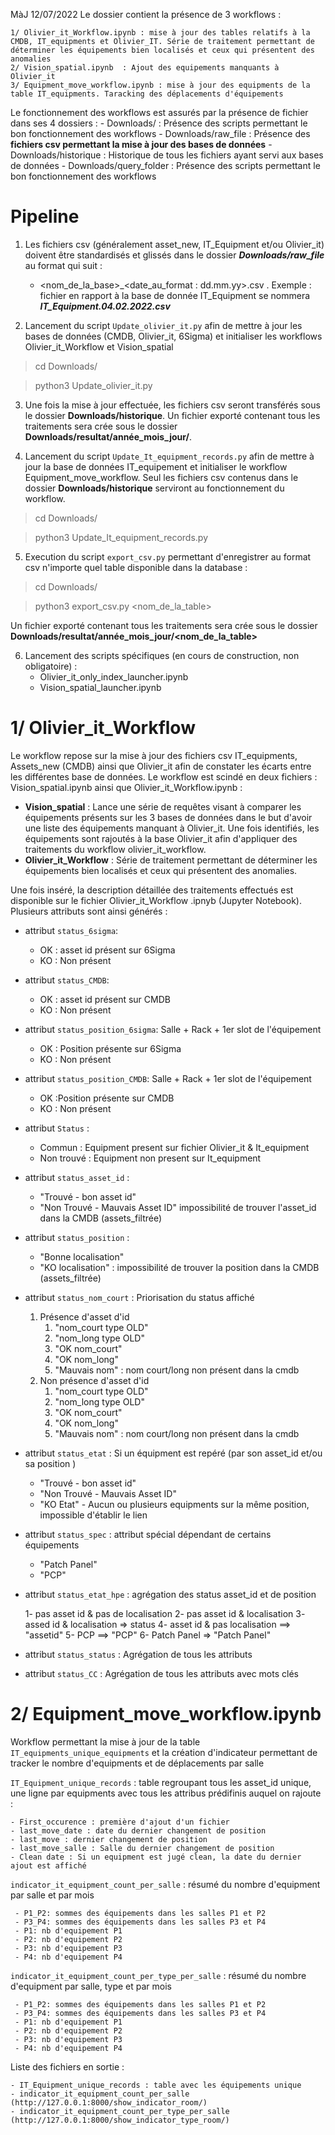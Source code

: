 

MàJ 12/07/2022 
Le dossier contient la présence de 3 workflows :

    1/ Olivier_it_Workflow.ipynb : mise à jour des tables relatifs à la CMDB, IT_equipments et Olivier_IT. Série de traitement permettant de déterminer les équipements bien localisés et ceux qui présentent des anomalies
    2/ Vision_spatial.ipynb  : Ajout des equipements manquants à Olivier_it
    3/ Equipment_move_workflow.ipynb : mise à jour des equipments de la table IT_equipments. Taracking des déplacements d'équipements
    
 
 Le fonctionnement des workflows est assurés par la présence de fichier dans ses 4 dossiers : 
	 - Downloads/ : Présence des scripts permettant le bon fonctionnement des workflows
	 - Downloads/raw_file : Présence des **fichiers csv permettant la mise à jour des bases de données**
	 - Downloads/historique : Historique de tous les fichiers ayant servi aux bases de données
	 - Downloads/query_folder : Présence des scripts permettant le bon fonctionnement des workflows

# Pipeline 

1. Les fichiers csv (généralement asset_new, IT_Equipment et/ou Olivier_it) doivent être standardisés et glissés dans le dossier ***Downloads/raw_file***  au format qui suit :
	- <nom_de_la_base>_<date_au_format : dd.mm.yy>.csv . Exemple : fichier en rapport à la base de donnée IT_Equipment se nommera ***IT_Equipment.04.02.2022.csv***

2. Lancement du script `Update_olivier_it.py` afin de mettre à jour les bases de données (CMDB, Olivier_it, 6Sigma) et initialiser les workflows Olivier_it_Workflow et Vision_spatial

>  cd Downloads/

> python3 Update_olivier_it.py

3. Une fois la mise à jour effectuée, les fichiers csv seront transférés sous le dossier **Downloads/historique**. Un fichier exporté contenant tous les traitements sera crée sous le dossier **Downloads/resultat/année_mois_jour/**.

4. Lancement du script `Update_It_equipment_records.py` afin de mettre à jour la base de données IT_equipement et initialiser le workflow Equipment_move_workflow. Seul les fichiers csv contenus dans le dossier **Downloads/historique** serviront au fonctionnement du workflow.
	
>  cd Downloads/

> python3 Update_It_equipment_records.py

5. Execution du script `export_csv.py` permettant d'enregistrer au format csv n'importe quel table disponible dans la database :

> cd Downloads/

> python3 export_csv.py <nom_de_la_table>

Un fichier exporté contenant tous les traitements sera crée sous le dossier **Downloads/resultat/année_mois_jour/<nom_de_la_table>**

6. Lancement des scripts spécifiques (en cours de construction, non obligatoire) :
    - Olivier_it_only_index_launcher.ipynb
    - Vision_spatial_launcher.ipynb
    
# 1/ Olivier_it_Workflow 

Le workflow repose sur la mise à jour des fichiers csv IT_equipments, Assets_new (CMDB) ainsi que Olivier_it afin de constater les écarts entre les différentes base de données.
Le workflow est scindé en deux fichiers : Vision_spatial.ipynb ainsi que Olivier_it_Workflow.ipynb :

- **Vision_spatial** : Lance une série de requêtes visant à comparer les équipements présents sur les 3 bases de données dans le but d'avoir une liste des équipements manquant à Olivier_it. Une fois identifiés, les équipements sont rajoutés à la base Olivier_it afin d'appliquer des traitements du workflow olivier_it_workflow.
- **Olivier_it_Workflow** : Série de traitement permettant de déterminer les équipements bien localisés et ceux qui présentent des anomalies.

Une fois inséré, la description détaillée des traitements effectués est disponible sur le fichier Olivier_it_Workflow .ipnyb (Jupyter Notebook).
Plusieurs attributs sont ainsi générés : 

- attribut `status_6sigma`: 
	-  OK : asset id présent sur 6Sigma
	- KO : Non présent

- attribut `status_CMDB`: 
	-  OK : asset id présent sur CMDB
	- KO : Non présent

- attribut `status_position_6sigma`: Salle + Rack + 1er slot de l'équipement
	-  OK : Position présente sur 6Sigma
	- KO : Non présent

- attribut `status_position_CMDB`: Salle + Rack + 1er slot de l'équipement
	-  OK :Position présente sur CMDB
	- KO : Non présent

- attribut `Status` :
    - Commun : Equipment present sur fichier Olivier_it & It_equipment
    - Non trouvé : Equipment non present sur It_equipment
    
- attribut `status_asset_id` : 
    - "Trouvé - bon asset id"
    - "Non Trouvé - Mauvais Asset ID" impossibilité de trouver l'asset_id dans la CMDB (assets_filtrée)
    
- attribut `status_position` : 
    - "Bonne localisation"
    - "KO localisation" : impossibilité de trouver la position dans la CMDB (assets_filtrée)

- attribut `status_nom_court` : Priorisation du status affiché 
    
    1. Présence d'asset d'id
        1. "nom_court type OLD"
        2. "nom_long type OLD" 
        3. "OK nom_court"
        4. "OK nom_long"
        5. "Mauvais nom" : nom court/long non présent dans la cmdb
    2. Non présence d'asset d'id
        1. "nom_court type OLD"
        2. "nom_long type OLD" 
        3. "OK nom_court"
        4. "OK nom_long"
        5. "Mauvais nom" : nom court/long non présent dans la cmdb
       
- attribut `status_etat` : Si un équipment est repéré (par son asset_id et/ou sa position ) 
    - "Trouvé - bon asset id"
    - "Non Trouvé - Mauvais Asset ID"
    - "KO Etat" - Aucun ou plusieurs equipments sur la même position, impossible d'établir le lien

- attribut `status_spec` : attribut spécial dépendant de certains équipements
    - "Patch Panel"
    - "PCP"
    
- attribut `status_etat_hpe` : agrégation des status asset_id et de position

    1- pas asset id & pas de localisation
    2- pas asset id & localisation
    3- assed id & localisation => status
    4- asset id & pas localisation ==> "assetid"
    5- PCP ==> "PCP"
    6- Patch Panel => "Patch Panel"
- attribut `status_status` : Agrégation de tous les attributs
- attribut `status_CC` : Agrégation de tous les attributs avec mots clés


# 2/ Equipment_move_workflow.ipynb 

Workflow permettant la mise à jour de la table `IT_equipments_unique_equipments` et la création d'indicateur permettant de tracker le nombre d'equipments et de déplacements par salle

`IT_Equipment_unique_records` : table regroupant tous les asset_id unique, une ligne par equipments avec tous les attribus prédifinis auquel on rajoute : 
    
    - First_occurence : première d'ajout d'un fichier
    - last_move_date : date du dernier changement de position
    - last_move : dernier changement de position
    - last_move_salle : Salle du dernier changement de position
    - Clean date : Si un equipment est jugé clean, la date du dernier ajout est affiché 


`indicator_it_equipment_count_per_salle` : résumé du nombre d'equipment par salle et par mois

     - P1_P2: sommes des équipements dans les salles P1 et P2
     - P3_P4: sommes des équipements dans les salles P3 et P4
     - P1: nb d'equipement P1
     - P2: nb d'equipement P2
     - P3: nb d'equipement P3
     - P4: nb d'equipement P4

`indicator_it_equipment_count_per_type_per_salle` : résumé du nombre d'equipment par salle, type et par mois

     - P1_P2: sommes des équipements dans les salles P1 et P2
     - P3_P4: sommes des équipements dans les salles P3 et P4
     - P1: nb d'equipement P1
     - P2: nb d'equipement P2
     - P3: nb d'equipement P3
     - P4: nb d'equipement P4

Liste des fichiers en sortie : 
    
    - IT_Equipment_unique_records : table avec les équipements unique
    - indicator_it_equipment_count_per_salle (http://127.0.0.1:8000/show_indicator_room/)
    - indicator_it_equipment_count_per_type_per_salle (http://127.0.0.1:8000/show_indicator_type_room/)




